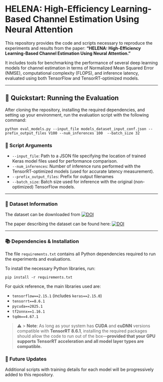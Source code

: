 # HELENA: High-Efficiency Learning-Based Channel Estimation Using Neural Attention

This repository provides the code and scripts necessary to reproduce the experiments and results from the paper: **“HELENA: High-Efficiency Learning-Based Channel Estimation Using Neural Attention.”**

It includes tools for benchmarking the performance of several deep learning models for channel estimation in terms of Normalized Mean Squared Error (NMSE), computational complexity (FLOPS), and inference latency, evaluated using both TensorFlow and TensorRT-optimized models.

---

## 🧪 Quickstart: Running the Evaluation

After cloning the repository, installing the required dependencies, and setting up your environment, run the evaluation script with the following command:

<pre><code>python eval_models.py --input_file models_dataset_input_conf.json --prefix_output_files V100 --num_inferences 100  --batch_size 32</code></pre>

### 🔧 Script Arguments

- `--input_file`: Path to a JSON file specifying the location of trained Keras model files used for performance comparison.
- `--num_inferences`: Number of inference runs performed with the TensorRT-optimized models (used for accurate latency measurement).
- `--prefix_output_files`: Prefix for output filenames
- `--batch_size`: Batch size used for inference with the original (non-optimized) TensorFlow models.

---

### 📁 Dataset Information

The dataset can be downloaded from [![DOI](https://zenodo.org/badge/DOI/10.5281/zenodo.15210986.svg)](https://doi.org/10.5281/zenodo.15210986)


The paper describing the dataset can be found here: [![DOI](https://zenodo.org/badge/DOI/10.5281/zenodo.15665271.svg)](https://doi.org/10.5281/zenodo.15665271)

---

### 📚 Dependencies & Installation

The file `requirements.txt` contains all Python dependencies required to run the experiments and evaluations.

To install the necessary Python libraries, run:

<pre><code>pip install -r requirements.txt</code></pre>

For quick reference, the main libraries used are:

- `tensorflow==2.15.1` (includes `keras==2.15.0`)
- `tensorrt==8.6.1`
- `pycuda==2025.1`
- `tf2onnx==1.16.1`
- `tqdm==4.67.1`

> ⚠️ > **Note**: As long as your system has **CUDA** and **cuDNN** versions compatible with **TensorRT 8.6.1**, installing the required packages should allow the code to run out of the box—**provided that your GPU supports TensorRT acceleration and all model layer types are compatible.**
>
### 🚧 Future Updates

Additional scripts with training details for each model will be progressively added to this repository. 



